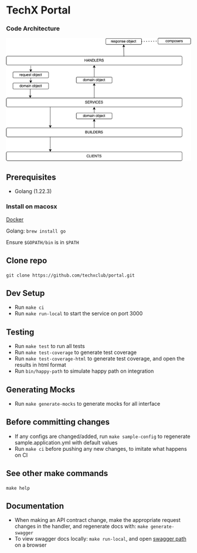 # TechX Portal

### Code Architecture
![Code layers](docs/portal_code_arch.png)

## Prerequisites
* Golang (1.22.3)

### Install on macosx
[Docker](https://docs.docker.com/docker-for-mac/install/)

Golang: `brew install go`

Ensure `$GOPATH/bin` is in `$PATH`

## Clone repo

`git clone https://github.com/techxclub/portal.git`

## Dev Setup
* Run `make ci`
* Run `make run-local` to start the service on port 3000

## Testing

* Run `make test` to run all tests
* Run `make test-coverage` to generate test coverage
* Run `make test-coverage-html` to generate test coverage, and open the results in html format
* Run `bin/happy-path` to simulate happy path on integration

## Generating Mocks
* Run `make generate-mocks` to generate mocks for all interface

## Before committing changes

* If any configs are changed/added, run `make sample-config` to regenerate sample.application.yml with default values
* Run `make ci` before pushing any new changes, to imitate what happens on CI

## See other make commands
`make help`

## Documentation

* When making an API contract change, make the appropriate request changes in the handler, and regenerate docs with:
  `make generate-swagger`
* To view swagger docs locally:
  `make run-local`, and open [swagger path](http://localhost:8080/swagger/v1) on a browser
